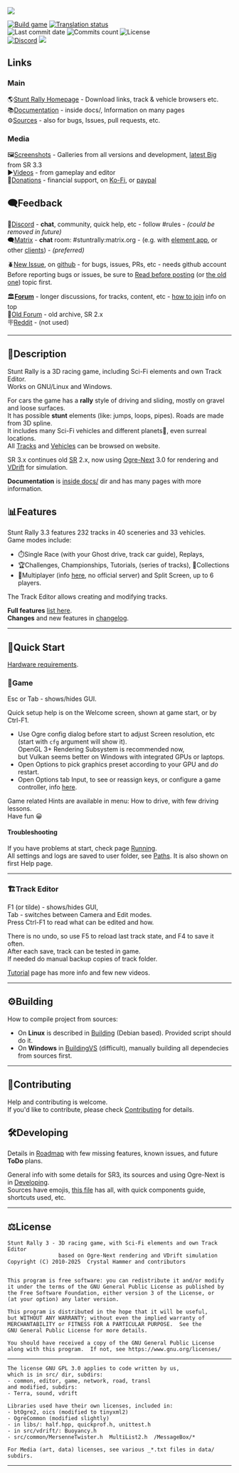 ![](/data/hud/stuntrally-logo.jpg)

[![Build game](https://github.com/stuntrally/stuntrally3/actions/workflows/build-game.yml/badge.svg)](https://github.com/stuntrally/stuntrally3/actions/workflows/build-game.yml)
[![Translation status](https://hosted.weblate.org/widget/stunt-rally-3/stunt-rally-3/svg-badge.svg)](https://hosted.weblate.org/engage/stunt-rally-3/)  
![Last commit date](https://flat.badgen.net/github/last-commit/stuntrally/stuntrally3)
![Commits count](https://flat.badgen.net/github/commits/stuntrally/stuntrally3)
![License](https://flat.badgen.net/github/license/stuntrally/stuntrally3)  
[![Discord](https://img.shields.io/discord/1239125025395703858?label=Discord&logo=Discord&logoColor=white)](https://discord.gg/TywnXxAtR6)
![](https://img.shields.io/github/downloads/stuntrally/stuntrally3/total.svg)

## Links

### Main
🌎[Stunt Rally Homepage](https://cryham.org/stuntrally/) - Download links, track & vehicle browsers etc.  
📚[Documentation](https://github.com/stuntrally/stuntrally3/blob/main/docs/_menu.md) - inside docs/, Information on many pages  
⚙️[Sources](https://github.com/stuntrally/stuntrally3/) - also for bugs, Issues, pull requests, etc.  

### Media
🖼️[Screenshots](https://cryham.org/stuntrally/gallery/) - Galleries from all versions and development, [latest Big](https://photos.app.goo.gl/P4ZoiGwjPxJUN6oe6) from SR 3.3  
▶️[Videos](https://www.youtube.com/user/TheCrystalHammer) - from gameplay and editor  
💜[Donations](https://cryham.org/donate/) - financial support, on [Ko-Fi](https://ko-fi.com/cryham), or [paypal](https://paypal.me/cryham)

## 🗨️Feedback
💬[Discord](https://discord.gg/TywnXxAtR6) - **chat**, community, quick help, etc - follow #rules - *(could be removed in future)*  
🗨️[Matrix](https://matrix.org/) - **chat** room: #stuntrally:matrix.org -  (e.g. with [element app](https://element.io/download), or other [clients](https://matrix.org/ecosystem/clients/)) - *(preferred)*

🪲[New Issue](https://github.com/stuntrally/stuntrally3/issues/new/choose), on [github](https://github.com/stuntrally/stuntrally3/issues) - for bugs, issues, PRs, etc - needs github account  
Before reporting bugs or issues, be sure to [Read before posting](https://groups.f-hub.org/d/2ftpShKs/-how-to-post-sr3-info-help-links-about-etc-) (or [the old one](https://forum.freegamedev.net/viewtopic.php?f=78&t=3814)) topic first.

🏛️[**Forum**](https://groups.f-hub.org/stunt-rally/) - longer discussions, for tracks, content, etc - [how to join](https://groups.f-hub.org/d/2ftpShKs/) info on top  
📜[Old Forum](https://forum.freegamedev.net/viewforum.php?f=77) - old archive, SR 2.x  
🪧[Reddit](https://www.reddit.com/r/stuntrally/) - (not used)  

------------------------------------------------------------------------------

## 📄Description

Stunt Rally is a 3D racing game, including Sci-Fi elements and own Track Editor.  
Works on GNU/Linux and Windows.  

For cars the game has a **rally** style of driving and sliding, mostly on gravel and loose surfaces.  
It has possible **stunt** elements (like: jumps, loops, pipes). Roads are made from 3D spline.  
It includes many Sci-Fi vehicles and different planets🌌, even surreal locations.  
All [Tracks](https://cryham.org/stuntrally/tracks/) and [Vehicles](https://cryham.org/stuntrally/vehicles/) can be browsed on website.

SR 3.x continues old [SR](https://github.com/stuntrally/stuntrally) 2.x, now using [Ogre-Next](https://github.com/OGRECave/ogre-next) 3.0 for rendering and [VDrift](https://github.com/VDrift/vdrift) for simulation.

**Documentation** is [inside docs/](docs/_menu.md) dir and has many pages with more information.

## 📊Features

Stunt Rally 3.3 features 232 tracks in 40 sceneries and 33 vehicles.  
Game modes include:
* ⏱️Single Race (with your Ghost drive, track car guide), Replays,
* 🏆Challenges, Championships, Tutorials, (series of tracks), 💎Collections
* 👥Multiplayer (info [here](docs/multiplayer.md), no official server) and Split Screen, up to 6 players.  

The Track Editor allows creating and modifying tracks.  

**Full features** [list here](docs/Features.md).  
**Changes** and new features in [changelog](docs/Changelog.md).  

------------------------------------------------------------------------------

## 🚀Quick Start

[Hardware requirements](docs/Running.md#hardware-requirements).

### 🚗Game

Esc or Tab - shows/hides GUI.

Quick setup help is on the Welcome screen, shown at game start, or by Ctrl-F1.  
- Use Ogre config dialog before start to adjust Screen resolution, etc (start with `cfg` argument will show it).  
  OpenGL 3+ Rendering Subsystem is recommended now,  
  but Vulkan seems better on Windows with integrated GPUs or laptops.
- Open Options to pick graphics preset according to your GPU and *do* restart.  
- Open Options tab Input, to see or reassign keys, or configure a game controller, info [here](docs/Running.md#input).  

Game related Hints are available in menu: How to drive, with few driving lessons.  
Have fun 😀

#### Troubleshooting

If you have problems at start, check page [Running](docs/Running.md).  
All settings and logs are saved to user folder, see [Paths](docs/Paths.md). It is also shown on first Help page.

------------------------------------------------------------------------------

### 🏗️Track Editor

F1 (or tilde) - shows/hides GUI,  
Tab - switches between Camera and Edit modes.  
Press Ctrl-F1 to read what can be edited and how.  

There is no undo, so use F5 to reload last track state, and F4 to save it often.  
After each save, track can be tested in game.  
If needed do manual backup copies of track folder.

[Tutorial](docs/Editor.md) page has more info and few new videos.  


------------------------------------------------------------------------------

## ⚙️Building

How to compile project from sources:  
- On **Linux** is described in [Building](docs/Building.md) (Debian based). Provided script should do it.  
- On **Windows** in [BuildingVS](docs/BuildingVS.md) (difficult), manually building all dependecies from sources first.

------------------------------------------------------------------------------

## 🤝Contributing

Help and contributing is welcome.  
If you'd like to contribute, please check [Contributing](docs/Contributing.md) for details.  

## 🛠️Developing

Details in [Roadmap](docs/Roadmap.md) with few missing features, known issues, and future **ToDo** plans.  

General info with some details for SR3, its sources and using Ogre-Next is in [Developing](docs/Developing.md).  
Sources have emojis, [this file](/src/emojis.txt) has all, with quick components guide, shortcuts used, etc.

------------------------------------------------------------------------------

## ⚖️License

    Stunt Rally 3 - 3D racing game, with Sci-Fi elements and own Track Editor
                    based on Ogre-Next rendering and VDrift simulation
    Copyright (C) 2010-2025  Crystal Hammer and contributors


    This program is free software: you can redistribute it and/or modify
    it under the terms of the GNU General Public License as published by
    the Free Software Foundation, either version 3 of the License, or
    (at your option) any later version.

    This program is distributed in the hope that it will be useful,
    but WITHOUT ANY WARRANTY; without even the implied warranty of
    MERCHANTABILITY or FITNESS FOR A PARTICULAR PURPOSE.  See the
    GNU General Public License for more details.

    You should have received a copy of the GNU General Public License
    along with this program.  If not, see https://www.gnu.org/licenses/

------------------------------------------------------------------------------

    The license GNU GPL 3.0 applies to code written by us,
    which is in src/ dir, subdirs:
	- common, editor, game, network, road, transl
	and modified, subdirs:
	- Terra, sound, vdrift

    Libraries used have their own licenses, included in:
	- btOgre2, oics (modified to tinyxml2)
    - OgreCommon (modified slightly)
    - in libs/: half.hpp, quickprof.h, unittest.h
    - in src/vdrift/: Buoyancy.h
    - src/common/MersenneTwister.h  MultiList2.h  /MessageBox/*
    
	For Media (art, data) licenses, see various _*.txt files in data/ subdirs.

------------------------------------------------------------------------------

